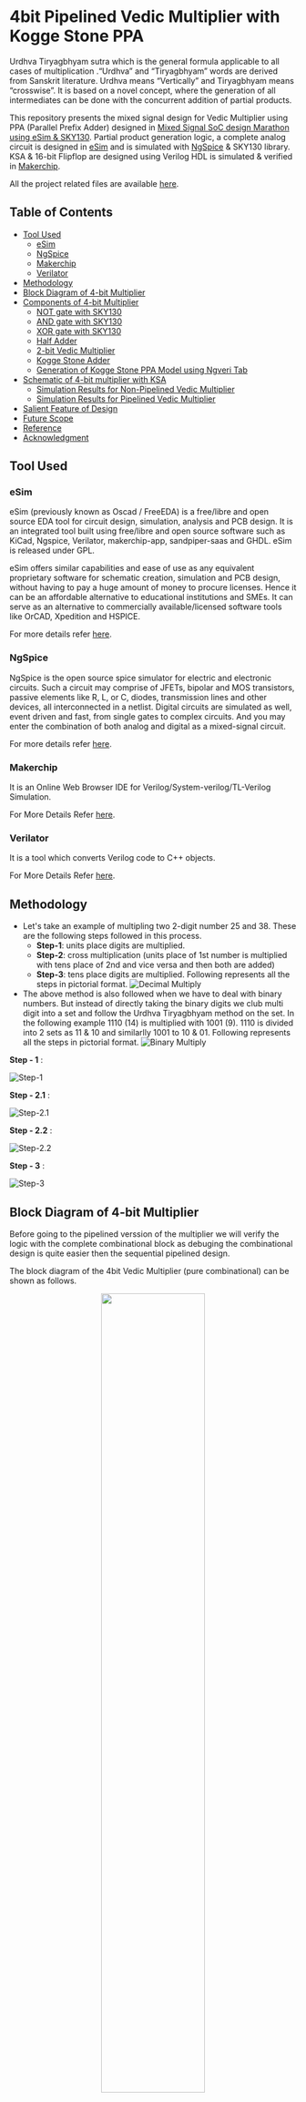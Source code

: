 # 4bit Pipelined Vedic Multiplier with Kogge Stone PPA

Urdhva Tiryagbhyam sutra which is the general formula applicable to all cases of multiplication .“Urdhva” and “Tiryagbhyam” words are derived from Sanskrit literature. Urdhva means “Vertically” and Tiryagbhyam means “crosswise”. It is based on a novel concept, where the generation of all intermediates can be done with the concurrent addition of partial products. 

This repository presents the mixed signal design for Vedic Multiplier using PPA (Parallel Prefix Adder) designed in [Mixed Signal SoC design
Marathon using eSim & SKY130](https://hackathon.fossee.in/esim/). Partial product generation logic, a complete analog circuit is designed in [eSim](https://esim.fossee.in/home) and is simulated with [NgSpice](http://ngspice.sourceforge.net/docs.html) & SKY130 library. KSA & 16-bit Flipflop are designed using Verilog HDL is simulated & verified in [Makerchip](https://www.makerchip.com/).

All the project related files are available [here](https://github.com/kalyan-prusty/vedic_multiplier/tree/main/vedic_multi_4bit_test).

## Table of Contents
- [Tool Used](#tool-used)
  * [eSim](#esim)
  * [NgSpice](#ngspice)
  * [Makerchip](#makerchip)
  * [Verilator](#verilator)
- [Methodology](#methodology)
- [Block Diagram of 4-bit Multiplier](#block-diagram-of-4-bit-multiplier)
- [Components of 4-bit Multiplier](#components-of-4-bit-multiplier)
  * [NOT gate with SKY130](#not-gate-with-sky130)
  * [AND gate with SKY130](#and-gate-with-sky130)
  * [XOR gate with SKY130](#xor-gate-with-sky130)
  * [Half Adder](#half-adder)
  * [2-bit Vedic Multiplier](#2-bit-vedic-multiplier)
  * [Kogge Stone Adder](#kogge-stone-adder)
  * [Generation of Kogge Stone PPA Model using Ngveri Tab](#generation-of-kogge-stone-ppa-model-using-ngveri-tab)
- [Schematic of 4-bit multiplier with KSA](#schematic-of-4-bit-multiplier-with-ksa)
  * [Simulation Results for Non-Pipelined Vedic Multiplier](#simulation-results-for-non-pipelined-vedic-multiplier)
  * [Simulation Results for Pipelined Vedic Multiplier](#simulation-results-for-pipelined-vedic-multiplier)
- [Salient Feature of Design](#salient-feature-of-design)
- [Future Scope](#future-scope)
- [Reference](#reference)
- [Acknowledgment](#acknowledgment)


## Tool Used

### eSim

eSim (previously known as Oscad / FreeEDA) is a free/libre and open source EDA tool for circuit design, simulation, analysis and PCB design. It is an integrated tool built using free/libre and open source software such as KiCad, Ngspice, Verilator, makerchip-app, sandpiper-saas and GHDL. eSim is released under GPL.

eSim offers similar capabilities and ease of use as any equivalent proprietary software for schematic creation, simulation and PCB design, without having to pay a huge amount of money to procure licenses. Hence it can be an affordable alternative to educational institutions and SMEs. It can serve as an alternative to commercially available/licensed software tools like OrCAD, Xpedition and HSPICE.

For more details refer [here](https://esim.fossee.in/home).

### NgSpice

NgSpice is the open source spice simulator for electric and electronic circuits. Such a circuit may comprise of JFETs, bipolar and MOS transistors, passive elements like R, L, or C, diodes, transmission lines and other devices, all interconnected in a netlist. Digital circuits are simulated as well, event driven and fast, from single gates to complex circuits. And you may enter the combination of both analog and digital as a mixed-signal circuit.

For more details refer [here](http://ngspice.sourceforge.net/docs.html).


### Makerchip

It is an Online Web Browser IDE for Verilog/System-verilog/TL-Verilog Simulation. 

For More Details Refer [here](https://www.makerchip.com/).

### Verilator

It is a tool which converts Verilog code to C++ objects. 

For More Details Refer [here](https://www.veripool.org/verilator/).

## Methodology 

- Let's take an example of multipling two 2-digit number 25 and 38. These are the following steps followed in this process.
  - **Step-1**: units place digits are multiplied.   
  - **Step-2**: cross multiplication (units place of 1st number is multiplied with tens place of 2nd and vice versa and then both are added)
  - **Step-3**: tens place digits are multiplied.
Following represents all the steps in pictorial format.
![Decimal Multiply](images/example_multi.gif)
- The above method is also followed when we have to deal with binary numbers. But instead of directly taking the binary digits we club multi digit into a set and follow the Urdhva Tiryagbhyam method on the set. In the following example 1110 (14) is multiplied with 1001 (9). 1110 is divided into 2 sets as 11 & 10 and similarlly 1001 to 10 & 01. Following represents all the steps in pictorial format.
![Binary Multiply](images/example_multi_4bit.gif)

**Step - 1** :

![Step-1](images/step_1.png)

**Step - 2.1** :

![Step-2.1](images/step_2_1.png)

**Step - 2.2** :

![Step-2.2](images/step_2_2.png)

**Step - 3** :

![Step-3](images/step_3.png)

## Block Diagram of 4-bit Multiplier
Before going to the pipelined verssion of the multiplier we will verify the logic with the complete combinational block as debuging the combinational design is quite easier then the sequential pipelined design. 

The block diagram of the 4bit Vedic Multiplier (pure combinational) can be shown as follows.

<p align="center" width="100%">
    <img width="60%" src="images/kogge_stone.svg"> 
</p>

The block diagram of the 4bit Pipelined Vedic Multiplier can be shown as follows.

<p align="center" width="100%">
    <img width="60%" src="images/vedic_pipelined.png"> 
</p>

## Components of 4-bit Multiplier 
Subcircuit for NOT, AND & XOR gates are designed as shown below.

### NOT gate with SKY130
Here the W/L ratio of PMOS to NMOS is maintained 2 (assuming mobility_of_electron/mobility_of_hole = 2) such that the rise time and fall time will be same. 
| W/L | Value |
| ----------- | ----------- |
| SC1 (PMOS) | 2 |
| SC2 (NMOS) | 1 |

<p align="center" width="100%">
    <img width="60%" src="images/not.png"> 
</p>

### AND gate with SKY130
Here also the overall W/L ratio of PMOS to NMOS is maintained 2. 
| W/L | Value |
| ----------- | ----------- |
| SC1,SC4 (PMOS) | 2 |
| SC2,SC3 (NMOS) | 2 |

<p align="center" width="100%">
    <img width="60%" src="images/and.png"> 
</p>

### XOR gate with SKY130
Here also the overall W/L ratio of PMOS to NMOS is maintained 2. 
| W/L | Value |
| ----------- | ----------- |
| SC1,SC2,SC5,SC6 (PMOS) | 4 |
| SC3,SC4,SC7,SC8 (NMOS) | 2 |

<p align="center" width="100%">
    <img width="60%" src="images/xor.png"> 
</p>

### Half Adder
Using the basic gates designed above half adder is designed.

<p align="center" width="100%">
    <img width="60%" src="images/HA.png"> 
</p>

### 2-bit Vedic Multiplier
This is designed with and gate and half adder, for which the schematic is shown below. Partial products are generated by four of these.
<p align="center" width="100%">
    <img width="60%" src="images/vedic_2bit_adder.png"> 
</p>
All the designs discussed above are done with analog components (MOSFETs).

### Kogge Stone Adder
The adder used in this is a parallel prefix version of the Carry Look Ahead Adder (CLA) i.e. Kogge Stone PPA. It is the fastest adder which focuses on design time and is said to be a good alternative for high performance applications. The speedy nature of Kogge Stone Adder (KSA) is because of minimum logic depth and restricted fan-out. In KSA, parallel advance will give scope to generate fast carry for intermediate stages. Block diagram of KSA is as follows 

<p align="center" width="100%">
    <img width="60%" src="images/kogge_stone_block.svg"> 
</p>

Black and Grey circle in KSA can be implimented as shown below

<p align="center" width="100%">
    <img width="30%" src="images/grey_black.png"> 
</p>

More on KSA can be found [here](https://en.wikipedia.org/wiki/Kogge%E2%80%93Stone_adder)

This module is a complete digital module and is implimented using Verilog HDL and simulated & verified using makerchip. 
- Verilog Code for "black circle".
```verilog 
module black_circle(gi,pi,gj,pj,gk,pk);
	input gi,pi,gj,pj;
	output gk,pk;
	
	assign gk = gi | (gj & pi);
	assign pk = pi&pj;
endmodule 
```
- Verilog Code for "grey circle".
```verilog 
module grey_circle(gi,pi,gj,gk);
	input gi,pi,gj;
	output gk;
	
	assign gk = gi | (gj & pi);
endmodule 
```

- Verilog Code for "ksa 4bit adder".
```verilog 
module ksa_4bit(a,b,y);
	input [3:0] a;
	input [3:0] b;
	output [4:0] y;

	wire [3:0] g;
	wire [3:0] p;
	wire [3:0] h;

	wire g11,g12,g21,g22;
	wire p12;

	generate
		genvar i;
		for (i = 0; i < 4; i = i + 1)
		begin:pgh_block
			assign p[i] = a[i] | b[i];
			assign g[i] = a[i] & b[i];
			assign h[i] = a[i] ^ b[i];
		end
	endgenerate

	//layer - 1
	grey_circle  gc11(.gi(g[1]),.pi(p[1]),.gj(g[0]),.gk(g11));
	black_circle bc11(.gi(g[3]),.pi(p[3]),.gj(g[2]),.pj(p[2]),.gk(g12),.pk(p12));

	//layer - 2
	grey_circle  gc21(.gi(g[2]),.pi(p[2]),.gj(g11),.gk(g21));
	grey_circle  gc22(.gi(g12),.pi(p12),.gj(g11),.gk(g22));

	//sum
	assign y[0] = h[0] ^ 0;
	assign y[1] = h[1] ^ g[0];
	assign y[2] = h[2] ^ g11;
	assign y[3] = h[3] ^ g21;
	assign y[4] = g22;

endmodule 
```
Using the above code & NgVeri tool of eSim .tlv file is generated which is again converted to spice model using the follwing instruction.
### Generation of Kogge Stone PPA Model using Ngveri Tab
1. Open eSim
2. Run NgVeri-Makerchip
3. Add top level verilog file in Makerchip Tab
4. Click on NgVeri tab
5. Add dependency files
6. Click on Run Verilog to NgSpice Converter
7. Debug if any errors
8. Model created successfully

This KSA is simulated in makerchip and the simulated result is as follows. The input a and b are asserted with random number by makerchip (in this example a = **0xF** and b = **0x9**) which results **0xF + 0x9 = 0x18**. Hence the KSA is verified and now we can use it in eSim for our mixed signal design. 

<p align="center" width="100%">
    <img width="70%" src="images/ksa_simulation.png"> 
</p>

## Schematic of 4-bit multiplier with KSA
<p align="center" width="100%">
    <img width="100%" src="images/main_schematic.png"> 
</p>

Here along with the previous discussed sub circuits, adc_bridge_n and dac_bridge_n have been used to interconnect between analog (all the component in partial product generator) and digital (all 3 KSAs) to convert the analog voltage to digital bits & from digital bits to analog voltage respectively. Finally the whole schematic is converted to a subcircuit for verifing it by simulation. Schematic for simulation is shown below.

<p align="center" width="100%">
    <img width="100%" src="images/main_simulation.png"> 
</p>

### Simulation Results for Non-Pipelined Vedic Multiplier 
Input for the above design:
- Input "**a**" is 10(0b1010) for t = 0 to 1 sec and then 7(0b0111) for t = 1 to 2 sec

<p align="center" width="100%">
    <img width="100%" src="images/a_wave.gif"> 
</p>

- Input "**b**"  is 12(0b1100) for t = 0 to 1 sec and then 7(0b0111) for t = 1 to 2 sec 

<p align="center" width="100%">
    <img width="100%" src="images/b_wave.gif"> 
</p>


Output from the above design:
- Output "**z**" is 120(0b1111000) = 10 * 12 for t = 0 to 1 sec and then 49(0b110001) = 7 * 7 for t = 1 to 2 sec

<p align="center" width="100%">
    <img width="100%" src="images/z_wave.gif"> 
</p>

After the simulation is done properly for the completly combinational circuit of the design we can improve the design using a Flipflip and dividing the logical design in to 2 stages where First stage of pipeline being the partial product generator (Analog Design) and second stage being the partial product adder using KSA (Degital Design). As the Flip flop is introduced now the sampling of input happens on positive edge of clock as the FF designed is a positive edge triggered flipflip. And output is produced just after the sampling as both side of the flipflop there are combinational circuits present.

After adding the flipflop in between 2 stages the Vedic Multiplier subcircuit looks as follows.

<p align="center" width="100%">
    <img width="100%" src="images/main_schematic_pipelined.gif"> 
</p>

### Simulation Results for Pipelined Vedic Multiplier 
Input for the above design:
- Input "**a**" is 10(0b1010) for t = 0 to 1 sec, 7(0b0111) for t = 1 to 2 sec and then 11(ob1011) for the rest.

<p align="center" width="100%">
    <img width="100%" src="images/a_wave_pipelined.gif"> 
</p>

- Input "**b**"  is 12(0b1100) for t = 0 to 1 sec, 7(0b0111) for t = 1 to 2 sec and then 12(ob1100) for the rest.

<p align="center" width="100%">
    <img width="100%" src="images/b_wave_pipelined.gif"> 
</p>


Output from the above design:
- Output "**z**" is 120(0b1111000) = 10 * 12 for t = 0.5 to 1.5 sec, 49(0b110001) = 7 * 7 for t = 1.5 to 2.5 sec and then 132(0b10000100) for the rest.

<p align="center" width="100%">
    <img width="100%" src="images/z_wave_pipelined.gif"> 
</p>

- Observation: 
	- Here although the input is same for the initial 2 sec of time period but there is a shift of 0.5 sec in the output because of the flipflop in between. 
	- The delay of both the stages (Partial product genrator & product generator) have to be considered before providing nect input to the design in case of the combinational design. But incase of pipelined design we have to consider the maximum delay of both the stages which will be for sure lesser than delay offerered by both stages. Hence we can conclude that pipelined designs are generally faster then the pure combinational circuits.

## Salient Feature of Design
- Parallel generation of partial product makes the design more suitable for faster multiplication application.  
- This whole design is divided it into 2 logical part just with a flipflop of 16 bit width and 2 stages for better through-put with same latency. 
- Kogge Stone Parallel Prefix Adder is one of the fastest adder being used in design.
- All the primitive gates are designed with proper W/L ratio to maintain rise and fall time same. 
- Modularzation of the project makes the design easy to debug and improve.
- Design is completely scalable as this can be used as a building block for 8bit vedic multiplier.

## Future Scope
- KSA can be replaced by some more improved design of adder.

## Reference
[1] [Urdhva-Tiryagbyham Method of Vedic Multiplication](https://en.wikibooks.org/wiki/Vedic_Mathematics/Sutras/Urdhva-Tiryagbyham)

[2] [Vedic Multiplier](https://www.semanticscholar.org/paper/Design-of-Vedic-multiplier-using-Urdhva-Tiryagbhyam-Sutra/29e50274fddab42ec935af57a39aac92080c9e6c)

[3] [Kogge Stone Adder](https://en.wikipedia.org/wiki/Kogge%E2%80%93Stone_adder)

## Acknowledgment
1. [FOSSEE](https://esim.fossee.in/), [IIT Bombay](http://iitb.ac.in/)
2. [Google](https://www.google.co.in/)
3. [Spoken Tutorial](https://spoken-tutorial.org/)
4. [Chip to Startup](https://www.c2s.gov.in/)
5. [Steve Hoover](https://www.linkedin.com/in/steve-hoover-a44b607/), Founder, Redwood EDA
6. [Kunal Ghosh](https://www.linkedin.com/in/kunal-ghosh-vlsisystemdesign-com-28084836/), Co-founder, [VSD Corp. Pvt. Ltd.](https://www.vlsisystemdesign.com/)
7. [Sumanto Kar](https://www.linkedin.com/in/sumanto-kar-0424391a9/), eSim Team, FOSSEE
